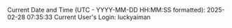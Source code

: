 Current Date and Time (UTC - YYYY-MM-DD HH:MM:SS formatted): 2025-02-28 07:35:33
Current User's Login: luckyaiman
